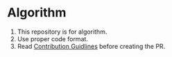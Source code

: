 #  Algorithm
1. This repository is for algorithm.
2. Use proper code format.
3. Read [Contribution Guidlines](https://github.com/aneels3/Algorithm/blob/master/CONTRIBUTION.md) before creating the PR.

